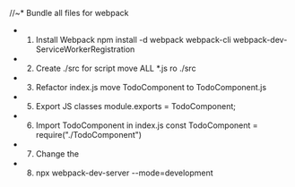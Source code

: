 //~* Bundle all files for webpack

* 1. Install Webpack
    npm install -d webpack webpack-cli webpack-dev-ServiceWorkerRegistration

* 2. Create ./src for script
    move ALL *.js ro ./src

* 3. Refactor index.js
        move TodoComponent to TodoComponent.js

* 5. Export JS classes
        module.exports = TodoComponent;

* 6. Import TodoComponent in index.js
     const TodoComponent = require("./TodoComponent")

* 7. Change the <script src>
        <script src="main.js"></script>
        
* 8. npx webpack-dev-server --mode=development
